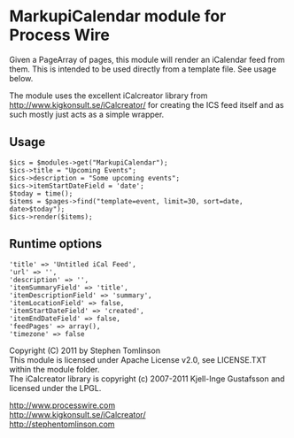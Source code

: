 MarkupiCalendar module for Process Wire
=======================================

Given a PageArray of pages, this module will render an iCalendar feed from them. 
This is intended to be used directly from a template file. See usage below.

The module uses the excellent iCalcreator library from http://www.kigkonsult.se/iCalcreator/
for creating the ICS feed itself and as such mostly just acts as a simple wrapper.

Usage
-----

	$ics = $modules->get("MarkupiCalendar"); 
	$ics->title = "Upcoming Events";
	$ics->description = "Some upcoming events";
	$ics->itemStartDateField = 'date';
	$today = time();
	$items = $pages->find("template=event, limit=30, sort=date, date>$today");
	$ics->render($items); 

Runtime options
---------------

	'title' => 'Untitled iCal Feed',
	'url' => '', 
	'description' => '', 
	'itemSummaryField' => 'title',
	'itemDescriptionField' => 'summary',
	'itemLocationField' => false,
	'itemStartDateField' => 'created',
	'itemEndDateField' => false,
	'feedPages' => array(),
	'timezone' => false

Copyright (C) 2011 by Stephen Tomlinson  
This module is licensed under Apache License v2.0, see LICENSE.TXT within the module folder.  
The iCalcreator library is copyright (c) 2007-2011 Kjell-Inge Gustafsson and licensed under the LPGL.

http://www.processwire.com  
http://www.kigkonsult.se/iCalcreator/  
http://stephentomlinson.com
